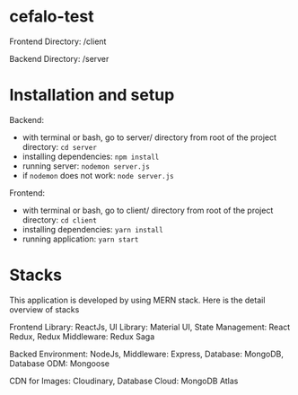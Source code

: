 # cefalo-test

Frontend Directory: /client

Backend Directory: /server

# Installation and setup

Backend:

  - with terminal or bash, go to server/ directory from root of the project directory: `cd server`
  - installing dependencies: `npm install`
  - running server: `nodemon server.js` 
  - if `nodemon` does not work: `node server.js`

Frontend: 

  - with terminal or bash, go to client/ directory from root of the project directory: `cd client`
  - installing dependencies: `yarn install`
  - running application: `yarn start`

# Stacks

This application is developed by using MERN stack. Here is the detail overview of stacks

Frontend Library: ReactJs, UI Library: Material UI, State Management: React Redux, Redux Middleware: Redux Saga

Backed Environment: NodeJs, Middleware: Express, Database: MongoDB, Database ODM: Mongoose

CDN for Images: Cloudinary, Database Cloud: MongoDB Atlas


